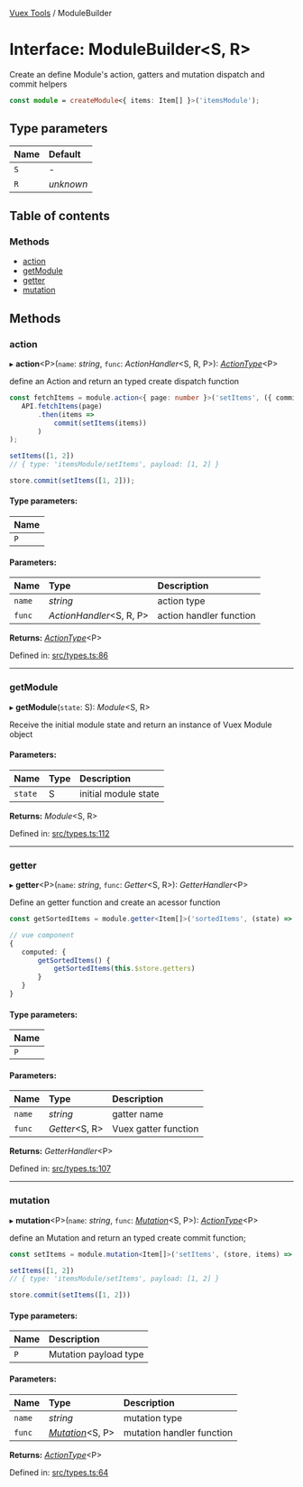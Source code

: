 [Vuex Tools](../README.md) / ModuleBuilder

# Interface: ModuleBuilder<S, R\>

Create an define Module's action, gatters and mutation dispatch and commit helpers

```typescript
const module = createModule<{ items: Item[] }>('itemsModule');

```

## Type parameters

Name | Default |
:------ | :------ |
`S` | - |
`R` | *unknown* |

## Table of contents

### Methods

- [action](modulebuilder.md#action)
- [getModule](modulebuilder.md#getmodule)
- [getter](modulebuilder.md#getter)
- [mutation](modulebuilder.md#mutation)

## Methods

### action

▸ **action**<P\>(`name`: *string*, `func`: *ActionHandler*<S, R, P\>): [*ActionType*](../README.md#actiontype)<P\>

define an Action and return an typed create dispatch function

```ts
const fetchItems = module.action<{ page: number }>('setItems', ({ commit }, { page }) =>
   API.fetchItems(page)
       .then(items =>
           commit(setItems(items))
       )
);

setItems([1, 2])
// { type: 'itemsModule/setItems', payload: [1, 2] }

store.commit(setItems([1, 2]));
```

#### Type parameters:

Name |
:------ |
`P` |

#### Parameters:

Name | Type | Description |
:------ | :------ | :------ |
`name` | *string* | action type   |
`func` | *ActionHandler*<S, R, P\> | action handler function     |

**Returns:** [*ActionType*](../README.md#actiontype)<P\>

Defined in: [src/types.ts:86](https://github.com/matheusAle/vuex-tools/blob/a8f71a8/src/types.ts#L86)

___

### getModule

▸ **getModule**(`state`: S): *Module*<S, R\>

Receive the initial module state and return an instance of Vuex Module object

#### Parameters:

Name | Type | Description |
:------ | :------ | :------ |
`state` | S | initial module state    |

**Returns:** *Module*<S, R\>

Defined in: [src/types.ts:112](https://github.com/matheusAle/vuex-tools/blob/a8f71a8/src/types.ts#L112)

___

### getter

▸ **getter**<P\>(`name`: *string*, `func`: *Getter*<S, R\>): *GetterHandler*<P\>

Define an getter function and create an acessor function

```ts
const getSortedItems = module.getter<Item[]>('sortedItems', (state) => [...state.items].sort(a, b) => a - b);

// vue component
{
   computed: {
       getSortedItems() {
           getSortedItems(this.$store.getters)
       }
   }
}

```

#### Type parameters:

Name |
:------ |
`P` |

#### Parameters:

Name | Type | Description |
:------ | :------ | :------ |
`name` | *string* | gatter name   |
`func` | *Getter*<S, R\> | Vuex gatter function    |

**Returns:** *GetterHandler*<P\>

Defined in: [src/types.ts:107](https://github.com/matheusAle/vuex-tools/blob/a8f71a8/src/types.ts#L107)

___

### mutation

▸ **mutation**<P\>(`name`: *string*, `func`: [*Mutation*](../README.md#mutation)<S, P\>): [*ActionType*](../README.md#actiontype)<P\>

define an Mutation and return an typed create commit function;

```ts
const setItems = module.mutation<Item[]>('setItems', (store, items) => store.items = items);

setItems([1, 2])
// { type: 'itemsModule/setItems', payload: [1, 2] }

store.commit(setItems([1, 2]))
```

#### Type parameters:

Name | Description |
:------ | :------ |
`P` | Mutation payload type    |

#### Parameters:

Name | Type | Description |
:------ | :------ | :------ |
`name` | *string* | mutation type   |
`func` | [*Mutation*](../README.md#mutation)<S, P\> | mutation handler function   |

**Returns:** [*ActionType*](../README.md#actiontype)<P\>

Defined in: [src/types.ts:64](https://github.com/matheusAle/vuex-tools/blob/a8f71a8/src/types.ts#L64)
